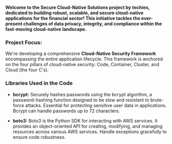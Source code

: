 **Welcome to the Secure Cloud-Native Solutions project by techies, dedicated to building robust, scalable, and secure cloud-native applications for the financial sector! This initiative tackles the ever-present challenges of data privacy, integrity, and compliance within the fast-moving cloud-native landscape.**

### Project Focus:

We're developing a comprehensive **Cloud-Native Security Framework** encompassing the entire application lifecycle. This framework is anchored on the four pillars of cloud-native security: Code, Container, Cluster, and Cloud (the four C's).

### Libraries Used in the Code 

- **bcrypt:**
  Securely hashes passwords using the bcrypt algorithm, a password-hashing function designed to be slow and resistant to brute-force attacks. Essential for protecting sensitive user data in applications. Bcrypt can handle passwords up to 72 characters.

- **boto3:**
  Boto3 is the Python SDK for interacting with AWS services. It provides an object-oriented API for creating, modifying, and managing resources across various AWS services. Handle exceptions gracefully to ensure code robustness.
